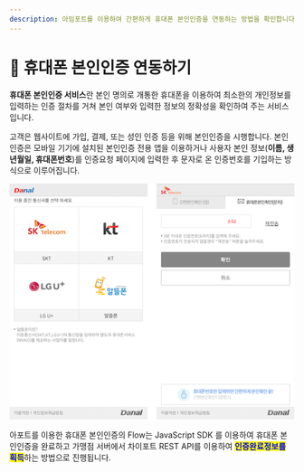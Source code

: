 ```yaml
---
description: 아임포트를 이용하여 간편하게 휴대폰 본인인증을 연동하는 방법을 확인합니다.
---
```


# 📱 휴대폰 본인인증 연동하기

**휴대폰 본인인증 서비스**란 본인 명의로 개통한 휴대폰을 이용하여 최소한의 개인정보를 입력하는 인증 절차를 거쳐 본인 여부와 입력한 정보의 정확성을 확인하여 주는 서비스입니다.

고객은 웹사이트에 가입, 결제, 또는 성인 인증 등을 위해 본인인증을 시행합니다. 본인인증은 모바일 기기에 설치된 본인인증 전용 앱을 이용하거나 사용자 본인 정보(**이름, 생년월일, 휴대폰번호**)를 인증요청 페이지에 입력한 후 문자로 온 인증번호를 기입하는 방식으로 이루어집니다.

![휴대폰 본인인증 화면예](<../.gitbook/assets/image (11) (1) (1).png>)

아포트를 이용한 휴대폰 본인인증의 Flow는 JavaScript SDK 를 이용하여 휴대폰 본인인증을 완료하고 가맹점 서버에서 차이포트 REST API를 이용하여 <mark style="color:blue;">**인증완료정보를 획득**</mark>하는 방법으로 진행됩니다.
